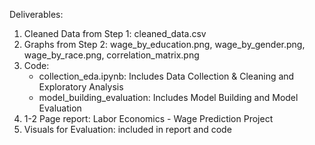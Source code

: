 Deliverables:
1. Cleaned Data from Step 1: cleaned_data.csv
2. Graphs from Step 2: wage_by_education.png, wage_by_gender.png, wage_by_race.png, correlation_matrix.png
3. Code:
   - collection_eda.ipynb: Includes Data Collection & Cleaning and Exploratory Analysis
   - model_building_evaluation: Includes Model Building and Model Evaluation
4. 1-2 Page report: Labor Economics - Wage Prediction Project
5. Visuals for Evaluation: included in report and code
